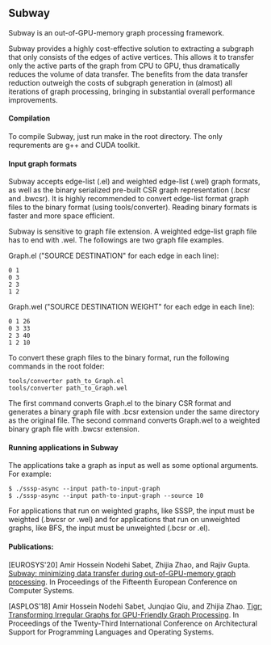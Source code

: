 ## Subway
Subway is an out-of-GPU-memory graph processing framework.

Subway provides a highly cost-effective solution to extracting a subgraph that only consists of the edges of active vertices. This allows it to transfer only the active parts of the graph from CPU to GPU, thus dramatically reduces the volume of data transfer. The benefits from the data transfer reduction outweigh the costs of subgraph generation in (almost) all iterations of graph processing, bringing in substantial overall performance improvements.

#### Compilation

To compile Subway, just run make in the root directory. The only requrements are g++ and CUDA toolkit.

#### Input graph formats

Subway accepts edge-list (.el) and weighted edge-list (.wel) graph formats, as well as the binary serialized pre-built CSR graph representation (.bcsr and .bwcsr). It is highly recommended to convert edge-list format graph files to the binary format (using tools/converter). Reading binary formats is faster and more space efficient.

Subway is sensitive to graph file extension. A weighted edge-list graph file has to end with .wel. The followings are two graph file examples.

Graph.el ("SOURCE DESTINATION" for each edge in each line):
```
0 1
0 3
2 3
1 2
```

Graph.wel ("SOURCE DESTINATION WEIGHT" for each edge in each line):
```
0 1 26
0 3 33
2 3 40
1 2 10
```

To convert these graph files to the binary format, run the following commands in the root folder:
```
tools/converter path_to_Graph.el
tools/converter path_to_Graph.wel
```

The first command converts Graph.el to the binary CSR format and generates a binary graph file with .bcsr extension under the same directory as the original file. The second command converts Graph.wel to a weighted binary graph file with .bwcsr extension.

#### Running applications in Subway
The applications take a graph as input as well as some optional arguments. For example:

```
$ ./sssp-async --input path-to-input-graph
$ ./sssp-async --input path-to-input-graph --source 10
```

For applications that run on weighted graphs, like SSSP, the input must be weighted (.bwcsr or .wel) and for applications that run on unweighted graphs, like BFS, the input must be unweighted (.bcsr or .el).

#### Publications:

[EUROSYS'20] Amir Hossein Nodehi Sabet, Zhijia Zhao, and Rajiv Gupta. [Subway: minimizing data transfer during out-of-GPU-memory graph processing](https://dl.acm.org/doi/abs/10.1145/3342195.3387537). In Proceedings of the Fifteenth European Conference on Computer Systems.

[ASPLOS'18] Amir Hossein Nodehi Sabet, Junqiao Qiu, and Zhijia Zhao. [Tigr: Transforming Irregular Graphs for GPU-Friendly Graph Processing](https://dl.acm.org/doi/10.1145/3173162.3173180). In Proceedings of the Twenty-Third International Conference on Architectural Support for Programming Languages and Operating Systems.


